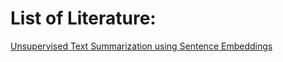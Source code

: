 # List of Literature:

[Unsupervised Text Summarization using Sentence Embeddings](https://www.google.com/url?sa=t&rct=j&q=&esrc=s&source=web&cd=5&cad=rja&uact=8&ved=2ahUKEwjuzs-zrv7lAhVmmeAKHVzJA3sQFjAEegQICxAG&url=https%3A%2F%2Fmedium.com%2Fjatana%2Funsupervised-text-summarization-using-sentence-embeddings-adb15ce83db1&usg=AOvVaw2O8S9OmlQDBnPyhB2k08Gw)
